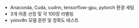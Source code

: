 - Anaconda, Cuda, cudnn, tensorflow-gpu, pytorch 환경 세팅
- 3개 어종 선정 및 각 100장 라벨링
- yolov8n 모델 훈련 및 정확도 테스트
